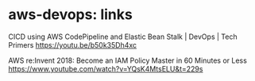 # aws-devops: links


CICD using AWS CodePipeline and Elastic Bean Stalk | DevOps | Tech Primers
https://youtu.be/b50k35Dh4xc

AWS re:Invent 2018: Become an IAM Policy Master in 60 Minutes or Less
https://www.youtube.com/watch?v=YQsK4MtsELU&t=229s
